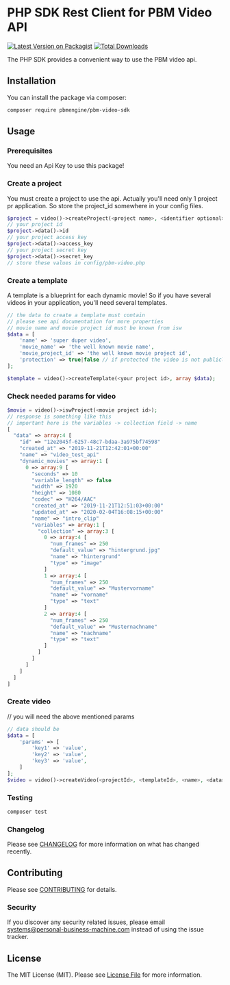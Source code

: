 # PHP SDK Rest Client for PBM Video API

[![Latest Version on Packagist](https://img.shields.io/packagist/v/pbmengine/pbm-video-sdk.svg?style=flat-square)](https://packagist.org/packages/pbmengine/pbm-video-sdk)
[![Total Downloads](https://img.shields.io/packagist/dt/pbmengine/pbm-video-sdk.svg?style=flat-square)](https://packagist.org/packages/pbmengine/pbm-video-sdk)

The PHP SDK provides a convenient way to use the PBM video api. 

## Installation

You can install the package via composer:

```bash
composer require pbmengine/pbm-video-sdk
```

## Usage

### Prerequisites
You need an Api Key to use this package!

### Create a project
You must create a project to use the api. Actually you'll need only 1 project pr application.
So store the project_id somewhere in your config files.

```php
$project = video()->createProject(<project name>, <identifier optional>, <description optional);
// your project id
$project->data()->id
// your project access key
$project->data()->access_key
// your project secret key
$project->data()->secret_key
// store these values in config/pbm-video.php
```

### Create a template
A template is a blueprint for each dynamic movie! So if you have several videos in your application, you'll need 
several templates.

```php
// the data to create a template must contain
// please see api documentation for more properties
// movie name and movie project id must be known from isw
$data = [
    'name' => 'super duper video',
    'movie_name' => 'the well known movie name',
    'movie_project_id' => 'the well known movie project id',
    'protection' => true|false // if protected the video is not publicly accessible
];

$template = video()->createTemplate(<your project id>, array $data);
```

### Check needed params for video
```php
$movie = video()->iswProject(<movie project id>);
// response is something like this
// important here is the variables -> collection field -> name
[
  "data" => array:4 [
    "id" => "12e2045f-6257-48c7-bdaa-3a975bf74598"
    "created_at" => "2019-11-21T12:42:01+00:00"
    "name" => "video_test_api"
    "dynamic_movies" => array:1 [
      0 => array:9 [
        "seconds" => 10
        "variable_length" => false
        "width" => 1920
        "height" => 1080
        "codec" => "H264/AAC"
        "created_at" => "2019-11-21T12:51:03+00:00"
        "updated_at" => "2020-02-04T16:08:15+00:00"
        "name" => "intro_clip"
        "variables" => array:1 [
          "collection" => array:3 [
            0 => array:4 [
              "num_frames" => 250
              "default_value" => "hintergrund.jpg"
              "name" => "hintergrund"
              "type" => "image"
            ]
            1 => array:4 [
              "num_frames" => 250
              "default_value" => "Mustervorname"
              "name" => "vorname"
              "type" => "text"
            ]
            2 => array:4 [
              "num_frames" => 250
              "default_value" => "Musternachname"
              "name" => "nachname"
              "type" => "text"
            ]
          ]
        ]
      ]
    ]
  ]
]
```
### Create video
// you will need the above mentioned params
````php
// data should be
$data = [
    'params' => [
        'key1' => 'value',
        'key2' => 'value',
        'key3' => 'value',
    ]
];
$video = video()->createVideo(<projectId>, <templateId>, <name>, <data>)
````


### Testing

``` bash
composer test
```

### Changelog

Please see [CHANGELOG](CHANGELOG.md) for more information on what has changed recently.

## Contributing

Please see [CONTRIBUTING](CONTRIBUTING.md) for details.

### Security

If you discover any security related issues, please email systems@personal-business-machine.com instead of using the 
issue tracker.

## License

The MIT License (MIT). Please see [License File](LICENSE.md) for more information.

